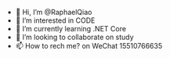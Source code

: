 - 👋 Hi, I’m @RaphaelQiao
- 👀 I’m interested in CODE
- 🌱 I’m currently learning .NET Core
- 💞️ I’m looking to collaborate on study
- 📫 How to rech me? on WeChat 15510766635

<!---
RaphaelQiao/RaphaelQiao is a ✨ special ✨ repository because its `README.md` (this file) appears on your GitHub profile.
You can click the Preview link to take a look at your changes.
--->
